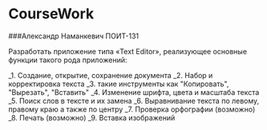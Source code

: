 CourseWork
==========
###Александр Наманкевич ПОИТ-131

Разработать приложение типа «Text Editor», реализующее основные функции такого рода приложений:

_1. Создание, открытие, сохранение документа
_2. Набор и корректировка текста
_3. такие инструменты как "Копировать", "Вырезать", "Вставить"
_4. Изменение шрифта, цвета и масштаба текста
_5. Поиск слов в тексте и их замена
_6. Выравнивание текста по левому, правому краю а также по центру
_7. Проверка орфографии (возможно)
_8. Печать (возможно)
_9. Вставка изображений

